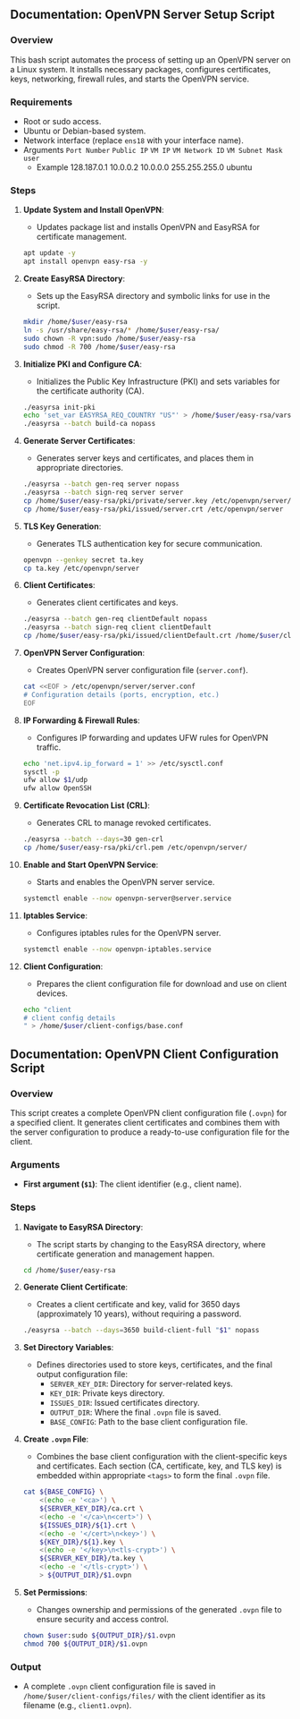 ## Documentation: OpenVPN Server Setup Script

### Overview
This bash script automates the process of setting up an OpenVPN server on a Linux system. It installs necessary packages, configures certificates, keys, networking, firewall rules, and starts the OpenVPN service.

### Requirements
- Root or sudo access.
- Ubuntu or Debian-based system.
- Network interface (replace `ens18` with your interface name).
- Arguments `Port Number` `Public IP` `VM IP` `VM Network ID` `VM Subnet Mask` `user`
    - Example 128.187.0.1 10.0.0.2 10.0.0.0 255.255.255.0 ubuntu
### Steps

1. **Update System and Install OpenVPN**:
   - Updates package list and installs OpenVPN and EasyRSA for certificate management.
   
   ```bash
   apt update -y
   apt install openvpn easy-rsa -y
   ```

2. **Create EasyRSA Directory**:
   - Sets up the EasyRSA directory and symbolic links for use in the script.
   
   ```bash
   mkdir /home/$user/easy-rsa
   ln -s /usr/share/easy-rsa/* /home/$user/easy-rsa/
   sudo chown -R vpn:sudo /home/$user/easy-rsa
   sudo chmod -R 700 /home/$user/easy-rsa
   ```

3. **Initialize PKI and Configure CA**:
   - Initializes the Public Key Infrastructure (PKI) and sets variables for the certificate authority (CA).
   
   ```bash
   ./easyrsa init-pki
   echo 'set_var EASYRSA_REQ_COUNTRY "US"' > /home/$user/easy-rsa/vars
   ./easyrsa --batch build-ca nopass
   ```

4. **Generate Server Certificates**:
   - Generates server keys and certificates, and places them in appropriate directories.
   
   ```bash
   ./easyrsa --batch gen-req server nopass
   ./easyrsa --batch sign-req server server
   cp /home/$user/easy-rsa/pki/private/server.key /etc/openvpn/server/
   cp /home/$user/easy-rsa/pki/issued/server.crt /etc/openvpn/server
   ```

5. **TLS Key Generation**:
   - Generates TLS authentication key for secure communication.
   
   ```bash
   openvpn --genkey secret ta.key
   cp ta.key /etc/openvpn/server
   ```

6. **Client Certificates**:
   - Generates client certificates and keys.
   
   ```bash
   ./easyrsa --batch gen-req clientDefault nopass
   ./easyrsa --batch sign-req client clientDefault
   cp /home/$user/easy-rsa/pki/issued/clientDefault.crt /home/$user/client-configs/keys/
   ```

7. **OpenVPN Server Configuration**:
   - Creates OpenVPN server configuration file (`server.conf`).
   
   ```bash
   cat <<EOF > /etc/openvpn/server/server.conf
   # Configuration details (ports, encryption, etc.)
   EOF
   ```

8. **IP Forwarding & Firewall Rules**:
   - Configures IP forwarding and updates UFW rules for OpenVPN traffic.
   
   ```bash
   echo 'net.ipv4.ip_forward = 1' >> /etc/sysctl.conf
   sysctl -p
   ufw allow $1/udp
   ufw allow OpenSSH
   ```

9. **Certificate Revocation List (CRL)**:
   - Generates CRL to manage revoked certificates.
   
   ```bash
   ./easyrsa --batch --days=30 gen-crl
   cp /home/$user/easy-rsa/pki/crl.pem /etc/openvpn/server/
   ```

10. **Enable and Start OpenVPN Service**:
    - Starts and enables the OpenVPN server service.
    
    ```bash
    systemctl enable --now openvpn-server@server.service
    ```

11. **Iptables Service**:
    - Configures iptables rules for the OpenVPN server.
    
    ```bash
    systemctl enable --now openvpn-iptables.service
    ```

12. **Client Configuration**:
    - Prepares the client configuration file for download and use on client devices.

    ```bash
    echo "client
    # client config details
    " > /home/$user/client-configs/base.conf
    ```

## Documentation: OpenVPN Client Configuration Script

### Overview
This script creates a complete OpenVPN client configuration file (`.ovpn`) for a specified client. It generates client certificates and combines them with the server configuration to produce a ready-to-use configuration file for the client.

### Arguments
- **First argument (`$1`)**: The client identifier (e.g., client name).

### Steps

1. **Navigate to EasyRSA Directory**:
   - The script starts by changing to the EasyRSA directory, where certificate generation and management happen.
   
   ```bash
   cd /home/$user/easy-rsa
   ```

2. **Generate Client Certificate**:
   - Creates a client certificate and key, valid for 3650 days (approximately 10 years), without requiring a password.
   
   ```bash
   ./easyrsa --batch --days=3650 build-client-full "$1" nopass
   ```

3. **Set Directory Variables**:
   - Defines directories used to store keys, certificates, and the final output configuration file:
     - `SERVER_KEY_DIR`: Directory for server-related keys.
     - `KEY_DIR`: Private keys directory.
     - `ISSUES_DIR`: Issued certificates directory.
     - `OUTPUT_DIR`: Where the final `.ovpn` file is saved.
     - `BASE_CONFIG`: Path to the base client configuration file.

4. **Create `.ovpn` File**:
   - Combines the base client configuration with the client-specific keys and certificates. Each section (CA, certificate, key, and TLS key) is embedded within appropriate `<tags>` to form the final `.ovpn` file.
   
   ```bash
   cat ${BASE_CONFIG} \
       <(echo -e '<ca>') \
       ${SERVER_KEY_DIR}/ca.crt \
       <(echo -e '</ca>\n<cert>') \
       ${ISSUES_DIR}/${1}.crt \
       <(echo -e '</cert>\n<key>') \
       ${KEY_DIR}/${1}.key \
       <(echo -e '</key>\n<tls-crypt>') \
       ${SERVER_KEY_DIR}/ta.key \
       <(echo -e '</tls-crypt>') \
       > ${OUTPUT_DIR}/$1.ovpn
   ```

5. **Set Permissions**:
   - Changes ownership and permissions of the generated `.ovpn` file to ensure security and access control.
   
   ```bash
   chown $user:sudo ${OUTPUT_DIR}/$1.ovpn
   chmod 700 ${OUTPUT_DIR}/$1.ovpn
   ```

### Output
- A complete `.ovpn` client configuration file is saved in `/home/$user/client-configs/files/` with the client identifier as its filename (e.g., `client1.ovpn`).